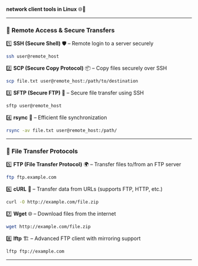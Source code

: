 **network client tools in Linux** 🌐🐧  

---

### 🔐 **Remote Access & Secure Transfers**  
1️⃣ **SSH (Secure Shell)** 🛡️ – Remote login to a server securely  
   ```bash
   ssh user@remote_host
   ```
2️⃣ **SCP (Secure Copy Protocol)** 📦 – Copy files securely over SSH  
   ```bash
   scp file.txt user@remote_host:/path/to/destination
   ```
3️⃣ **SFTP (Secure FTP)** 🔄 – Secure file transfer using SSH  
   ```bash
   sftp user@remote_host
   ```
4️⃣ **rsync** 🚀 – Efficient file synchronization  
   ```bash
   rsync -av file.txt user@remote_host:/path/
   ```

---

### 📂 **File Transfer Protocols**  
5️⃣ **FTP (File Transfer Protocol)** 🌍 – Transfer files to/from an FTP server  
   ```bash
   ftp ftp.example.com
   ```
6️⃣ **cURL** 🔄 – Transfer data from URLs (supports FTP, HTTP, etc.)  
   ```bash
   curl -O http://example.com/file.zip
   ```
7️⃣ **Wget** 🌐 – Download files from the internet  
   ```bash
   wget http://example.com/file.zip
   ```
8️⃣ **lftp** 🏗️ – Advanced FTP client with mirroring support  
   ```bash
   lftp ftp://example.com
   ```

---
